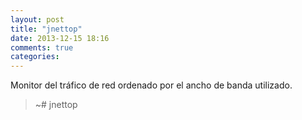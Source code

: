 ```yaml
---
layout: post
title: "jnettop"
date: 2013-12-15 18:16
comments: true
categories: 
---
```

Monitor del tráfico de red ordenado por el ancho de banda utilizado.

>~# jnettop

